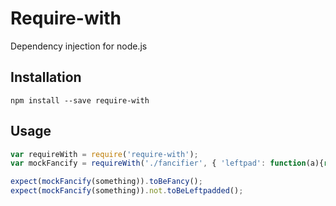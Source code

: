 # Require-with

Dependency injection for node.js

## Installation

```
npm install --save require-with
```

## Usage

```javascript
var requireWith = require('require-with');
var mockFancify = requireWith('./fancifier', { 'leftpad': function(a){return a} });

expect(mockFancify(something)).toBeFancy();
expect(mockFancify(something)).not.toBeLeftpadded();
```